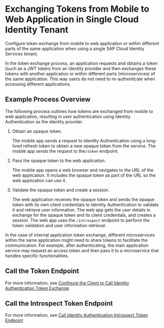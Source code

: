 <!-- loiodb2b4288e28746d59a950e96b49cf441 -->

# Exchanging Tokens from Mobile to Web Application in Single Cloud Identity Tenant

Configure token exchange from mobile to web application or within different parts of the same application when using a single SAP Cloud Identity Services tenant.

In the token exchange process, an application requests and obtains a token \(such as a JWT token\) from an identity provider and then exchanges these tokens with another application or within different parts \(microservices\) of the same application. This way users do not need to re-authenticate when accessing different applications.



<a name="loiodb2b4288e28746d59a950e96b49cf441__section_w1c_mtv_fcc"/>

## Example Process Overview

The following process outlines how tokens are exchanged from mobile to web application, resulting in user authentication using Identity Authentication as the identity provider.

1.  Obtain an opaque token.

    The mobile app sends a request to Identity Authentication using a long-lived refresh token to obtain a new opaque token from the service. The mobile app sends the request to the`/token` endpoint.

2.  Pass the opaque token to the web application.

    The mobile app opens a web browser and navigates to the URL of the web application. It includes the opaque token as part of the URL so the web application can use it.

3.  Validate the opaque token and create a session.

    The web application receives the opaque token and sends the opaque token with its own client credentials to Identity Authentication to validate it and retrieve user information. The web app gets the user details in exchange for the opaque token and its client credentials, and creates a session. The web app uses the `/introspect` endpoint to perform the token validation and user information retrieval.


In the case of internal application token exchange, different microservices within the same application might need to share tokens to facilitate the communication. For example, after authenticating, the main application service may request an access token and then pass it to a microservice that handles specific functionalities.



<a name="loiodb2b4288e28746d59a950e96b49cf441__section_icl_mtv_fcc"/>

## Call the Token Endpoint

For more information, see [Configure the Client to Call Identity Authentication Token Exchange](../Operation-Guide/configure-the-client-to-call-identity-authentication-token-exchange-632df37.md)



<a name="loiodb2b4288e28746d59a950e96b49cf441__section_iqp_qmw_fcc"/>

## Call the Introspect Token Endpoint

For more information, see [Call Identity Authentication Introspect Token Endpoint](../Operation-Guide/call-identity-authentication-introspect-token-endpoint-a05f14c.md) 

